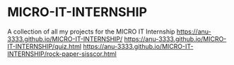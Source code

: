 # MICRO-IT-INTERNSHIP
A collection of all my projects for the MICRO IT Internship
https://anu-3333.github.io/MICRO-IT-INTERNSHIP/
https://anu-3333.github.io/MICRO-IT-INTERNSHIP/quiz.html
https://anu-3333.github.io/MICRO-IT-INTERNSHIP/rock-paper-sisscor.html
